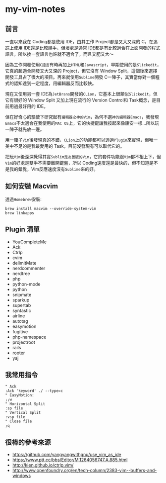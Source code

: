 # my-vim-notes

## 前言

一直以來我在 Coding都是使用 IDE，由其工作 Project都是又大又深的 C，在追踪上使用 IDE還是比較順手，但壞處是通常 IDE都是有比較適合在上面開發的程式語言，所以換一套語言也許就不適合了，而且又肥又大～

因為工作開發使用`C語言`有時再加上`HTML`和`Javascript`，早期使用的是`Slickedit`，它真的超適合開發又大又深的 Project，但它沒有 Window Split，這個後來選擇開發工具占了很大的項目。再來就使用`Sublime`開發 C一陣子，其實當你對一個程式的認知達到一定程度，用編輯器反而比較快。

現在又使用另一套 IDE為`JetBrans`開發的`CLion`，它基本上很類似`Slickedit`，但它有很好的 Window Split 又加上現在流行的 Version Control和 Task概念，是目前用過最好用的 IDE。

但在好奇心的驅使下研究起有`編輯器之神的Vim`，為何不選`神的編輯器Emacs`，我發現`Emacs`不太適合在我使用的`MAC OS`上，它的快捷鍵讓我按起來像康安一樣...所以玩一陣子就先放一邊。

用一陣子`Vim`後發現真的不錯，`CLion`上的功能都可以透過`Plugin`來實現，但唯一美中不足的是我最愛用的 Task，目前沒發現有可以取代它的。

把玩`Vim`後深深覺得其實`Sublim是友善版的Vim`，它的套件功能跟`Vim`都不相上下，但`Vim`的好處是雙手不需要離開鍵盤，所以 Coding速度還是最快的，但不知道是不是我的錯覺，Vim反應速度沒有`Sublime`來的好。

## 如何安裝 Macvim
透過`Homebrew`安裝:

    brew install macvim --override-system-vim  
    brew linkapps

## Plugin 清單

* YouCompleteMe
* Ack
* Ctrlp
* cvim
* delimitMate
* nerdcommenter
* nerdtree
* php
* python-mode
* python
* snipmate
* sparkup
* supertab
* syntastic
* airline
* autotag
* easymotion
* fugitive
* php-namespace
* projectroot
* rails
* rooter
* yaj

## 我常用指令

    " Ack
    :Ack 'keyword' ./ --type=c
    " EasyMotion:
    ;;w
    " Horizontal Split
    :sp file
    " Vertical Split
    :vsp file
    " Close file
    ;q

## 很棒的參考來源

* <https://github.com/yangyangwithgnu/use_vim_as_ide>
* <https://www.ptt.cc/bbs/Editor/M.1264056747.A.885.html>
* <http://kien.github.io/ctrlp.vim/>
* <http://www.openfoundry.org/en/tech-column/2383-vim--buffers-and-windows>